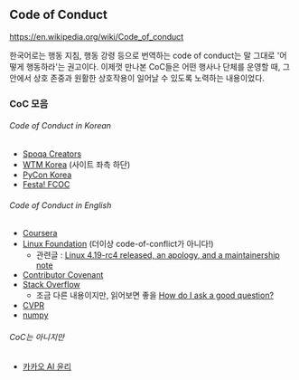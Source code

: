 ## Code of Conduct
https://en.wikipedia.org/wiki/Code_of_conduct

한국어로는 행동 지침, 행동 강령 등으로 번역하는 code of conduct는 말 그대로 '어떻게 행동하라'는 권고이다.
이제껏 만나본 CoC들은 어떤 행사나 단체를 운영할 때, 그 안에서 상호 존중과 원활한 상호작용이 일어날 수 있도록 노력하는 내용이었다.

### CoC 모음

###### Code of Conduct in Korean
- [Spoqa Creators](https://github.com/spoqa/code-of-conduct)
- [WTM Korea](https://wtm-korea-2018.firebaseapp.com/) (사이트 좌측 하단)
- [PyCon Korea](https://github.com/pythonkr/pycon-code-of-conduct)
- [Festa! FCOC](https://festa.io/code-of-conduct)

###### Code of Conduct in English
- [Coursera](https://learner.coursera.help/hc/en-us/articles/208280036-Coursera-Code-of-Conduct)
- [Linux Foundation](https://git.kernel.org/pub/scm/linux/kernel/git/torvalds/linux.git/commit/?id=8a104f8b5867c682d994ffa7a74093c54469c11f) (더이상 code-of-conflict가 아니다!)
    - 관련글 : [Linux 4.19-rc4 released, an apology, and a maintainership note](https://lkml.org/lkml/2018/9/16/167)
- [Contributor Covenant](https://www.contributor-covenant.org/version/1/4/code-of-conduct.html)
- [Stack Overflow](https://stackoverflow.com/conduct)
    - 조금 다른 내용이지만, 읽어보면 좋을 [How do I ask a good question?](https://stackoverflow.com/help/how-to-ask)
- [CVPR](http://cvpr2020.thecvf.com/node/479)
- [numpy](https://numpy.org/devdocs/dev/conduct/code_of_conduct.html)


###### CoC는 아니지만
- [카카오 AI 윤리](https://www.kakaocorp.com/page/responsible/aiEthics)
